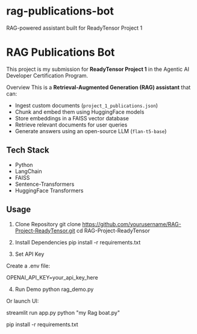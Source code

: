 # rag-publications-bot
RAG-powered assistant built for ReadyTensor Project 1

# RAG Publications Bot

This project is my submission for **ReadyTensor Project 1** in the Agentic AI Developer Certification Program.

 Overview
This is a **Retrieval-Augmented Generation (RAG) assistant** that can:
- Ingest custom documents (`project_1_publications.json`)
- Chunk and embed them using HuggingFace models
- Store embeddings in a FAISS vector database
- Retrieve relevant documents for user queries
- Generate answers using an open-source LLM (`flan-t5-base`)

##  Tech Stack
- Python
- LangChain
- FAISS
- Sentence-Transformers
- HuggingFace Transformers

##  Usage
1. Clone Repository
git clone https://github.com/yourusername/RAG-Project-ReadyTensor.git
cd RAG-Project-ReadyTensor

2. Install Dependencies
pip install -r requirements.txt

3. Set API Key

Create a .env file:

OPENAI_API_KEY=your_api_key_here

4. Run Demo
python rag_demo.py


Or launch UI:

streamlit run app.py
   python "my Rag boat.py"

   pip install -r requirements.txt


